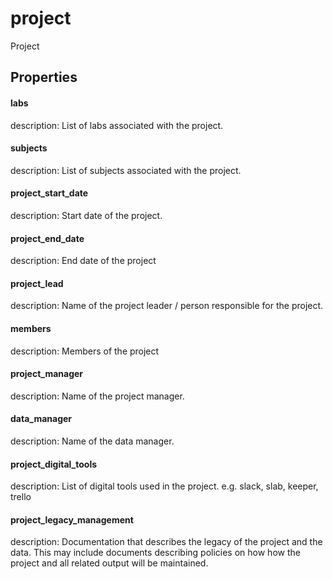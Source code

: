 # project
Project
## Properties
#### labs
description: List of labs associated with the project.
#### subjects
description: List of subjects associated with the project.
#### project_start_date
description: Start date of the project.
#### project_end_date
description: End date of the project
#### project_lead
description: Name of the project leader / person responsible for the project.
#### members
description: Members of the project
#### project_manager
description: Name of the project manager.
#### data_manager
description: Name of the data manager.
#### project_digital_tools
description: List of digital tools used in the project. e.g. slack, slab, keeper, trello
#### project_legacy_management
description: Documentation that describes the legacy of the project and the data. This may include documents describing policies on how how the project and all related output will be maintained.

